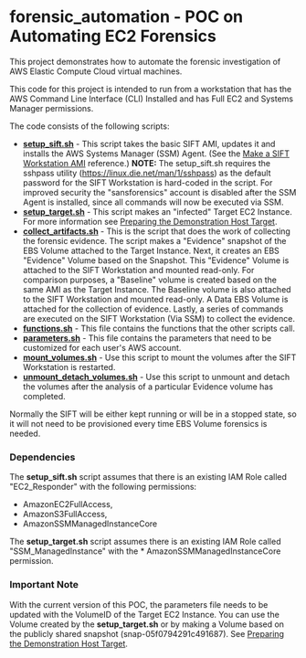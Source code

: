 # forensic_automation - POC on Automating EC2 Forensics
This project demonstrates how to automate the forensic investigation of AWS Elastic
Compute Cloud virtual machines.

This code for this project is intended to run from a workstation that has the AWS Command Line Interface (CLI) Installed and has Full EC2 and Systems Manager permissions.

The code consists of the following scripts:
* **[setup_sift.sh](blob/master/setup_sift.sh)** - This script takes the basic SIFT AMI, updates it and installs the AWS Systems Manager (SSM) Agent. (See the [Make a SIFT Workstation AMI](https://forensicate.cloud/aws/sift-ami) reference.) **NOTE:** The setup_sift.sh requires the sshpass utility (https://linux.die.net/man/1/sshpass) as the default password for the SIFT Workstation is hard-coded in the script. For improved security the "sansforensics" account is disabled after the SSM Agent is installed, since all commands will now be executed via SSM.
* **[setup_target.sh](blob/master/setup_target.sh)** - This script makes an "infected" Target EC2 Instance. For more information see [Preparing the Demonstration Host Target](https://forensicate.cloud/ws1/Lab1-Preparing_the_Demonstration_Host_Target).
* **[collect_artifacts.sh](blob/master/collect_artifacts.sh)** - This is the script that does the work of collecting the forensic evidence. The script makes a "Evidence" snapshot of the EBS Volume attached to the Target Instance. Next, it creates an EBS "Evidence" Volume based on the Snapshot. This "Evidence" Volume is attached to the SIFT Workstation and mounted read-only. For comparison purposes, a "Baseline" volume is created based on the same AMI as the Target Instance. The Baseline volume is also attached to the SIFT Workstation and mounted read-only. A Data EBS Volume is attached for the collection of evidence. Lastly, a series of commands are executed on the SIFT Workstation (Via SSM) to collect the evidence.
* **[functions.sh](blob/master/functions.sh)** - This file contains the functions that the other scripts call.
* **[parameters.sh](blob/master/parameters.sh)** - This file contains the parameters that need to be customized for each user's AWS account.
* **[mount_volumes.sh](blob/master/mount_volumes.sh)** - Use this script to mount the volumes after the SIFT Workstation is restarted.
* **[unmount_detach_volumes.sh](blob/master/unmount_detach_volumes.sh)** - Use this script to unmount and detach the volumes after the analysis of a particular Evidence volume has completed.

Normally the SIFT will be either kept running or will be in a stopped state, so it will not need to be provisioned every time EBS Volume forensics is needed.

### Dependencies
The **setup_sift.sh** script assumes that there is an existing IAM Role called "EC2_Responder" with the following permissions:
* AmazonEC2FullAccess,
* AmazonS3FullAccess,
* AmazonSSMManagedInstanceCore

The **setup_target.sh** script assumes there is an existing IAM Role called "SSM_ManagedInstance" with the * AmazonSSMManagedInstanceCore permission.

### Important Note
With the current version of this POC, the parameters file needs to be updated with the VolumeID of the Target EC2 Instance. You can use the Volume created by the **setup_target.sh** or by making a Volume based on the publicly shared snapshot (snap-05f0794291c491687). See [Preparing the Demonstration Host Target](https://forensicate.cloud/ws1/Lab1-Preparing_the_Demonstration_Host_Target).

